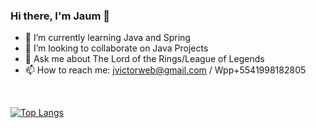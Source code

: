 ### Hi there, I'm Jaum 👋

- 🌱 I’m currently learning Java and Spring
- 👯 I’m looking to collaborate on Java Projects
- 💬 Ask me about The Lord of the Rings/League of Legends
- 📫 How to reach me: jvictorweb@gmail.com / Wpp+5541998182805
 <!-- - ⚡ Fun fact: --> 
<br>

[![Top Langs](https://github-readme-stats.vercel.app/api/top-langs/?username=jvictormartins&layout=compact)](https://github.com/jvictormartins/github-readme-stats)

